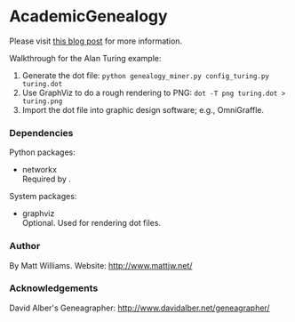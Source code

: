 # AcademicGenealogy

Please visit [this blog post](http://www.mattjw.net/2014/01/academic-genealogy/) for more 
information.

Walkthrough for the Alan Turing example:

1. Generate the dot file: `python genealogy_miner.py config_turing.py turing.dot`
2. Use GraphViz to do a rough rendering to PNG: `dot -T png turing.dot > turing.png`
3. Import the dot file into graphic design software; e.g., OmniGraffle.


### Dependencies

Python packages:

* networkx  
Required by .


System packages:

* graphviz  
Optional. Used for rendering dot files.


### Author
By Matt Williams. Website: http://www.mattjw.net/

### Acknowledgements
David Alber's Geneagrapher: http://www.davidalber.net/geneagrapher/